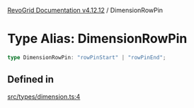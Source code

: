 [RevoGrid Documentation v4.12.12](README.md) / DimensionRowPin

# Type Alias: DimensionRowPin

```ts
type DimensionRowPin: "rowPinStart" | "rowPinEnd";
```

## Defined in

[src/types/dimension.ts:4](https://github.com/revolist/revogrid/blob/ecd92bead8bd3117a71a9fcab227f9b0f91c2edf/src/types/dimension.ts#L4)
